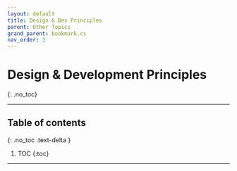 ```yaml
---
layout: default
title: Design & Dev Principles
parent: Other Topics
grand_parent: bookmark.cs
nav_order: 3
---
```


# Design & Development Principles
{: .no_toc}

---

## Table of contents
{: .no_toc .text-delta }

1. TOC
{:toc}

---
